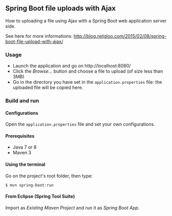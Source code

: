 ## Spring Boot file uploads with Ajax

How to uploading a file using Ajax with a Spring Boot web application server side.

See here for more informations:
http://blog.netgloo.com/2015/02/08/spring-boot-file-upload-with-ajax/

### Usage

- Launch the application and go on http://localhost:8080/
- Click the *Browse...* button and choose a file to upload (of size less 
  than 3MB)
- Go in the directory you have set in the `application.properties` file: the
  uploaded file will be copied here.

### Build and run

#### Configurations

Open the `application.properties` file and set your own configurations.

#### Prerequisites

- Java 7 or 8
- Maven 3

#### Using the terminal

Go on the project's root folder, then type:

    $ mvn spring-boot:run

#### From Eclipse (Spring Tool Suite)

Import as *Existing Maven Project* and run it as *Spring Boot App*.

